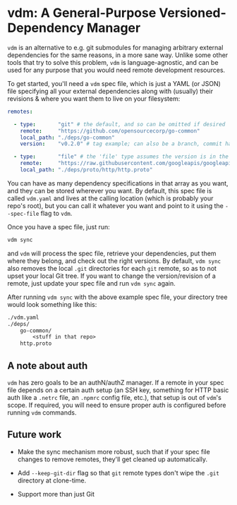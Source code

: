 # vdm: A General-Purpose Versioned-Dependency Manager

`vdm` is an alternative to e.g. git submodules for managing arbitrary external
dependencies for the same reasons, in a more sane way. Unlike some other tools
that try to solve this problem, `vdm` is language-agnostic, and can be used for
any purpose that you would need remote development resources.

To get started, you'll need a `vdm` spec file, which is just a YAML (or JSON)
file specifying all your external dependencies along with (usually) their
revisions & where you want them to live on your filesystem:

```yaml
remotes:

  - type:       "git" # the default, and so can be omitted if desired
    remote:     "https://github.com/opensourcecorp/go-common"
    local_path: "./deps/go-common"
    version:    "v0.2.0" # tag example; can also be a branch, commit hash, or the word 'latest'

  - type:       "file" # the 'file' type assumes the version is in the remote field itself somehow, so 'version' can be omitted
    remote:     "https://raw.githubusercontent.com/googleapis/googleapis/master/google/api/http.proto"
    local_path: "./deps/proto/http/http.proto"
```

You can have as many dependency specifications in that array as you want, and
they can be stored wherever you want. By default, this spec file is called
`vdm.yaml` and lives at the calling location (which is probably your repo's
root), but you can call it whatever you want and point to it using the
`--spec-file` flag to `vdm`.

Once you have a spec file, just run:

```sh
vdm sync
```

and `vdm` will process the spec file, retrieve your dependencies, put them where
they belong, and check out the right versions. By default, `vdm sync` also
removes the local `.git` directories for each `git` remote, so as to not upset
your local Git tree. If you want to change the version/revision of a remote,
just update your spec file and run `vdm sync` again.

After running `vdm sync` with the above example spec file, your directory tree
would look something like this:

```txt
./vdm.yaml
./deps/
    go-common/
        <stuff in that repo>
    http.proto
```

## A note about auth

`vdm` has zero goals to be an authN/authZ manager. If a remote in your spec file
depends on a certain auth setup (an SSH key, something for HTTP basic auth like
a `.netrc` file, an `.npmrc` config file, etc.), that setup is out of `vdm`'s
scope. If required, you will need to ensure proper auth is configured before
running `vdm` commands.

## Future work

- Make the sync mechanism more robust, such that if your spec file changes to
  remove remotes, they'll get cleaned up automatically.

- Add `--keep-git-dir` flag so that `git` remote types don't wipe the `.git`
  directory at clone-time.

- Support more than just Git
